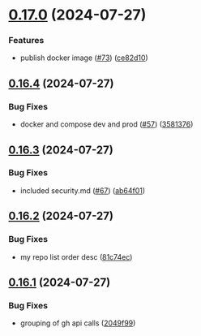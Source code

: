 # [0.17.0](https://github.com/EddieHubCommunity/HealthCheck/compare/v0.16.4...v0.17.0) (2024-07-27)

### Features

- publish docker image ([#73](https://github.com/EddieHubCommunity/HealthCheck/issues/73)) ([ce82d10](https://github.com/EddieHubCommunity/HealthCheck/commit/ce82d1094966ba81abb7ee1b3612568b96e3b661))

## [0.16.4](https://github.com/EddieHubCommunity/HealthCheck/compare/v0.16.3...v0.16.4) (2024-07-27)

### Bug Fixes

- docker and compose dev and prod ([#57](https://github.com/EddieHubCommunity/HealthCheck/issues/57)) ([3581376](https://github.com/EddieHubCommunity/HealthCheck/commit/3581376228b4e81ee7380b561694e30da17d8212))

## [0.16.3](https://github.com/EddieHubCommunity/HealthCheck/compare/v0.16.2...v0.16.3) (2024-07-27)

### Bug Fixes

- included security.md ([#67](https://github.com/EddieHubCommunity/HealthCheck/issues/67)) ([ab64f01](https://github.com/EddieHubCommunity/HealthCheck/commit/ab64f01d3e0eabd4cc3b811c03913265a52fe327))

## [0.16.2](https://github.com/EddieHubCommunity/HealthCheck/compare/v0.16.1...v0.16.2) (2024-07-27)

### Bug Fixes

- my repo list order desc ([81c74ec](https://github.com/EddieHubCommunity/HealthCheck/commit/81c74eccdc008ecb8c1b3924a6b043094044e1f9))

## [0.16.1](https://github.com/EddieHubCommunity/HealthCheck/compare/v0.16.0...v0.16.1) (2024-07-27)

### Bug Fixes

- grouping of gh api calls ([2049f99](https://github.com/EddieHubCommunity/HealthCheck/commit/2049f9907e4520c47a3d12878bba40ffd1236ae8))
